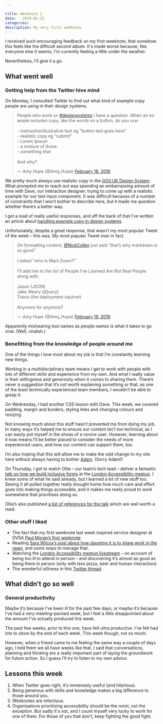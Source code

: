 ```yaml
---

title: Weeknote 2
date:   2019-02-22 
categories:
description: My very first weeknote
---
```


I received such encouraging feedback on my first weeknote, that somehow this feels like the difficult second album. It's made worse because, like everyone else it seems, I'm currently feeling a little under the weather.

Nevertheless, I'll give it a go.

## What went well

### Getting help from the Twitter hive mind

On Monday, I consulted Twitter to find out what kind of example copy people are using in their design systems.

 <blockquote class="twitter-tweet" data-lang="en"><p lang="en" dir="ltr">People who work on <a href="https://twitter.com/hashtag/designsystems?src=hash&amp;ref_src=twsrc%5Etfw">#designsystems</a> I have a question. When an example includes copy, like the words on a button, do you use:<br><br>- instructive/illustrative text eg “button text goes here”<br>- realistic copy eg “submit” <br>- Lorem Ipisum <br>- a mixture of those<br>- something else<br><br>And why?</p>&mdash; Amy Hupe (@Amy_Hupe) <a href="https://twitter.com/Amy_Hupe/status/1097455807908716544?ref_src=twsrc%5Etfw">February 18, 2019</a></blockquote>
<script async src="https://platform.twitter.com/widgets.js" charset="utf-8"></script>


We pretty much always use realistic copy in the [GOV.UK Design System](https://design-system.service.gov.uk/). What prompted me to reach out was spending an embarrassing amount of time with Dave, our interaction designer, trying to come up with a realistic example for our text input component. It was difficult because of a number of constraints that I won’t bother to describe here, but it made me question whether there’s a better way. 

I got a load of really useful responses, and off the back of that I’ve written an article about [handling example copy in design systems](/articles/example-copy-in-design-systems/). 

Unfortunately, despite a great response, that wasn’t my most popular Tweet of the week – this was. My most popular Tweet ever in fact. 

<blockquote class="twitter-tweet" data-lang="en"><p lang="en" dir="ltr">On formatting content, <a href="https://twitter.com/NickColley?ref_src=twsrc%5Etfw">@NickColley</a> just said “that’s why markdown is so good”.<br><br>I asked “who is Mark Down?”<br><br>I’ll add him to the list of People I’ve Learned Are Not Real People along with:<br><br>Jason (JSON)<br>Jake Weary (jQuery)<br>Travis (the deployment squirrel)<br><br>Anymore for anymore?</p>&mdash; Amy Hupe (@Amy_Hupe) <a href="https://twitter.com/Amy_Hupe/status/1097842413916295168?ref_src=twsrc%5Etfw">February 19, 2019</a></blockquote>
<script async src="https://platform.twitter.com/widgets.js" charset="utf-8"></script>

Apparently mishearing tool names as people names is what it takes to go viral. (Well, viralish.)

### Benefitting from the knowledge of people around me

One of the things I love most about my job is that I’m constantly learning new things. 

Working in a multidisciplinary team means I get to work with people with lots of different skills and experience from my own. And what I really value is their willingness and generosity when it comes to sharing them. There’s never a suggestion that it’s not worth explaining something or that, as one of the least technically experienced team members, I wouldn’t be able to grasp it. 

On Wednesday, I had another CSS lesson with Dave. This week, we covered padding, margin and borders, styling links and changing colours and resizing. 

Not knowing much about this stuff hasn’t prevented me from doing my job. In many ways it’s helped me to ensure our content isn’t too technical, as I can easily put myself in the shoes of a novice user. However, learning about it now means I’ll be better placed to consider the needs of more experienced users, and how our content can support them, too. 

I’m also hoping that this will allow me to make the odd change to my site here without always having to bother [Adam](https://adamsilver.io/). (Sorry Adam!)

On Thursday, I got to watch Ollie – our team’s tech lead – deliver a fantastic [talk on how we build inclusive forms](https://www.youtube.com/watch?v=HJshEsMH_tg) at the [London Accessibility meetup](https://www.meetup.com/London-Accessibility-Meetup/). I knew some of what he said already, but I learned a lot of new stuff too. Seeing it all pulled together really brought home how much care and effort goes into making things accessible, and it makes me really proud to work somewhere that prioritises doing so. 

Ollie’s also published [a list of references for the talk](https://obyford.com/posts/inclusive-forms/) which are well worth a read.

### Other stuff I liked

- The fact that my first weeknote last week inspired service designer at DVSA [Paul Moran’s first weeknote](https://medium.com/@pjmoran/a-weeknote-starting-monday-18-feb-2019-44af7bb21d27)
- Reading [Sara Wilcox’s post about how daunting it is to share work in the open](https://t.co/zXTh8yb2Ak), and some ways to manage that.
- Watching the [London Accessibility meetup livestream](https://www.youtube.com/watch?v=HJshEsMH_tg) – on account of being too ill to attend in person – and discovering it’s almost as good as being there in person (only with less pizza, beer and human interaction).
- The wonderful silliness in this [Twitter thread](https://twitter.com/Amy_Hupe/status/1097842413916295168).

## What didn’t go so well

### General productivity

Maybe it’s because I’ve been ill for the past few days, or maybe it’s because I’ve had a very meeting-packed week, but I feel a little disappointed about the amount I’ve actually produced this week.

The past few weeks, prior to this one, have felt ultra productive. I’ve felt had lots to show by the end of each week. This week though, not so much.

However, when a friend came to me feeling the same way a couple of days ago, I told them we all have weeks like that. I said that conversations, planning and thinking are a really important part of laying the groundwork for future action. So I guess I’ll try to listen to my own advice.

## Lessons this week

1. When Twitter goes right, it’s immensely useful (and hilarious).
2. Being generous with skills and knowledge makes a big difference to those around you.
3. Weeknotes are infectious.
4. Organisations prioritising accessibility should be the norm, not the exception. But sadly it's not, and I count myself very lucky to work for one of them. For those of you that don't, keep fighting the good fight.









